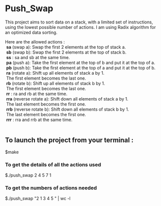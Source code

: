 # Push_Swap
This project aims to sort data on a stack, with a limited set of instructions, using
the lowest possible number of actions. I am using Radix algorithm for an
optimized data sorting.</br>

Here are the allowed actions : </br>
&nbsp;<b>sa</b> (swap a): Swap the first 2 elements at the top of stack a.</br>
&nbsp;<b>sb</b> (swap b): Swap the first 2 elements at the top of stack b.</br>
&nbsp;<b>ss</b> : sa and sb at the same time.</br>
&nbsp;<b>pa</b> (push a): Take the first element at the top of b and put it at the top of a.</br>
&nbsp;<b>pb</b> (push b): Take the first element at the top of a and put it at the top of b.</br>
&nbsp;<b>ra</b> (rotate a): Shift up all elements of stack a by 1.</br>
&nbsp;The first element becomes the last one.</br>
&nbsp;<b>rb</b> (rotate b): Shift up all elements of stack b by 1.</br>
&nbsp;The first element becomes the last one.</br>
&nbsp;<b>rr</b> : ra and rb at the same time.</br>
&nbsp;<b>rra</b> (reverse rotate a): Shift down all elements of stack a by 1.</br>
&nbsp;The last element becomes the first one.</br>
&nbsp;<b>rrb</b> (reverse rotate b): Shift down all elements of stack b by 1.</br>
&nbsp;The last element becomes the first one.</br>
&nbsp;<b>rrr</b> : rra and rrb at the same time.</br>
</br>

## To launch the project from your terminal :
$make</br>
### To get the details of all the actions used
$./push_swap 2 4 5 7 1</br>
### To get the numbers of actions needed
$./push_swap "2 1 3 4 5 " | wc -l</br>

